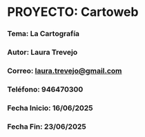 # PROYECTO: Cartoweb

### Tema: La Cartografía

### Autor: Laura Trevejo

### Correo: laura.trevejo@gmail.com

### Teléfono: 946470300

### Fecha Inicio: 16/06/2025

### Fecha Fin: 23/06/2025


